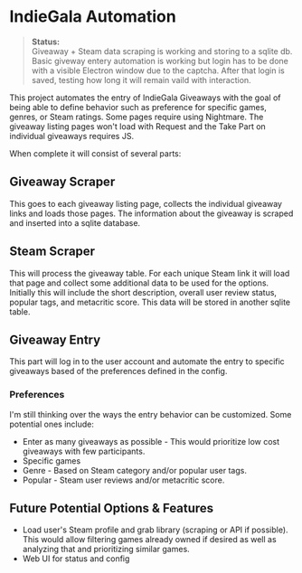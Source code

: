 # IndieGala Automation

>**Status:** <br/>
Giveaway + Steam data scraping is working and storing to a sqlite db. Basic giveway entery automation is working but login has to be done with a visible Electron window due to the captcha. After that login is saved, testing how long it will remain vaild with interaction.
 

This project automates the entry of IndieGala Giveaways with the goal of being able to define behavior 
such as preference for specific games, genres, or Steam ratings. Some pages require using Nightmare. 
The giveaway listing pages won't load with Request and the Take Part on individual giveaways requires JS.

When complete it will consist of several parts:

## Giveaway Scraper
This goes to each giveaway listing page, collects the individual giveaway links and loads those pages. 
The information about the giveaway is scraped and inserted into a sqlite database. 

## Steam Scraper
This will process the giveaway table. For each unique Steam link it will load that page and collect 
some additional data to be used for the options. Initially this will include the short description, 
overall user review status, popular tags, and metacritic score. This data will be stored in another sqlite table.

## Giveaway Entry 
This part will log in to the user account and automate the entry to specific giveaways based of the preferences 
defined in the config. 

### Preferences
I'm still thinking over the ways the entry behavior can be customized. Some potential ones include: 
- Enter as many giveaways as possible - This would prioritize low cost giveaways with few participants. 
- Specific games 
- Genre - Based on Steam category and/or popular user tags.
- Popular - Steam user reviews and/or metacritic score.

## Future Potential Options & Features
- Load user's Steam profile and grab library (scraping or API if possible). This would allow filtering games already owned if desired as well as analyzing that and prioritizing similar games. 
- Web UI for status and config 

